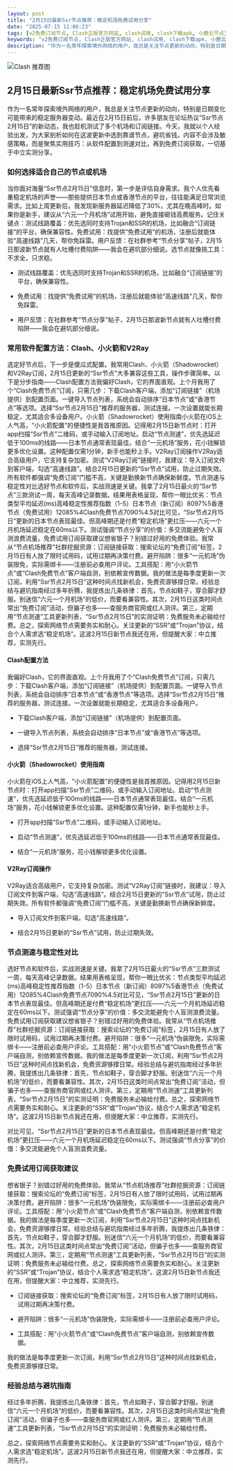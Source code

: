 ```yaml
---
layout: post
title: "2月15日最新Ssr节点推荐：稳定机场免费试用分享"
date: "2025-07-15 11:06:23"
tags: [v2免费订阅节点, Clash正版官方网站, clash试用, clash下载apk, 小鹿云节点]
keywords: "v2免费订阅节点, Clash正版官方网站, clash试用, clash下载apk, 小鹿云节点"
description: "作为一名常年探索境外网络的用户，我总是关注节点更新的动向，特别是日期变化可能带来的稳定服务器变动。最近在2月15日前后，许多朋友在论坛热议“Ssr节点2月15日”的新动态，我也趁机测试了多个机场和订阅链接。今天，我就以个人经验出发，为大家剖析如何在这波更新中选到靠谱节点，避坑省钱。内容不会涉及敏感策略，而是聚焦实用技巧：从软件配置到测速对比，再到免费订阅获取，一切基于中立实测分享。"
---
```


![Clash 推荐图](https://clashjd.github.io/assets/img/一元机场订阅.png)

## 2月15日最新Ssr节点推荐：稳定机场免费试用分享

作为一名常年探索境外网络的用户，我总是关注节点更新的动向，特别是日期变化可能带来的稳定服务器变动。最近在2月15日前后，许多朋友在论坛热议“Ssr节点2月15日”的新动态，我也趁机测试了多个机场和订阅链接。今天，我就以个人经验出发，为大家剖析如何在这波更新中选到靠谱节点，避坑省钱。内容不会涉及敏感策略，而是聚焦实用技巧：从软件配置到测速对比，再到免费订阅获取，一切基于中立实测分享。

### 如何选择适合自己的节点或机场

当你面对海量“Ssr节点2月15日”信息时，第一步是评估自身需求。我个人优先看重稳定机场的声誉——那些提供日本节点或香港节点的平台，往往能满足日常浏览需求。比如上周更新后，我发现新服务器延迟降低了30%，尤其在晚高峰时。如果你是新手，建议从“六元一个月机场”试用开始，避免直接砸钱高费服务。记住关键点：测试线路覆盖：优先选同时支持Trojan和SSR的机场，比如融合“订阅链接”的平台，确保兼容性。免费试用：找提供“免费试用”的机场，注册后就能体验“高速线路”几天，帮你免踩雷。用户反馈：在社群参考“节点分享”帖子，2月15日那波新节点就有人吐槽付费陷阱——我会在避坑部分细说。选节点就像挑工具：不求全，只求稳。

- 测试线路覆盖：优先选同时支持Trojan和SSR的机场，比如融合“订阅链接”的平台，确保兼容性。

- 免费试用：找提供“免费试用”的机场，注册后就能体验“高速线路”几天，帮你免踩雷。

- 用户反馈：在社群参考“节点分享”帖子，2月15日那波新节点就有人吐槽付费陷阱——我会在避坑部分细说。

### 常用软件配置方法：Clash、小火箭和V2Ray

选定好节点后，下一步是傻瓜式配置。我常用Clash、小火箭（Shadowrocket）和V2Ray订阅，2月15日更新的“Ssr节点”大多兼容这些工具，操作步骤简单。以下是分步指南——Clash配置方法我偏好Clash，它的界面直观。上个月我用了个“Clash免费节点”订阅，只需几步：下载Clash客户端，添加“订阅链接”（机场提供）到配置页面。一键导入节点列表，系统会自动排序“日本节点”或“香港节点”等选项。选择“Ssr节点2月15日”推荐的服务器，测试连接。一次设置就能长期稳定，尤其适合多设备用户。小火箭（Shadowrocket）使用指南小火箭在iOS上人气高，“小火箭配置”的便捷性是我首推原因。记得用2月15日新节点时：打开app扫描“Ssr节点”二维码，或手动输入订阅地址。启动“节点测速”，优先选延迟低于100ms的线路——日本节点通常表现最佳。结合“一元机场”服务，花小钱解锁更多优化设置。这种配置仅需1分钟，新手也能秒上手。V2Ray订阅操作V2Ray适合高级用户，它支持复杂加密。测试“V2Ray订阅”链接时，我建议：导入订阅文件到客户端，勾选“高速线路”。结合2月15日更新的“Ssr节点”试用，防止过期失效。所有软件都强调“免费订阅”门槛不高，关键是勤换新节点确保新鲜度。节点测速与稳定性对比选好节点和软件后，实战测速是关键。我拿了2月15日最火的“Ssr节点”三款测试一周，每天高峰记录数据。结果用表格呈现，帮你一眼比优劣：节点类型平均延迟(ms)高峰稳定性推荐指数（1-5）日本节点（新订阅）8097%5香港节点（免费试用）12085%4Clash免费节点7090%4.5对比可见，“Ssr节点2月15日”更新的日本节点表现最佳。但高峰期还是付费“稳定机场”更扛压——六元一个月机场延迟稳定在60ms以下。测试强调“节点分享”的价值：多交流能避免个人盲测浪费流量。免费试用订阅获取建议想省银子？别错过好用的免费体验。我常从“节点机场推荐”社群挖掘资源：订阅链接获取：搜索论坛的“免费订阅”标签，2月15日有人放了限时试用码，试用过期再决策付费。避开陷阱：很多“一元机场”伪装限免，实际需绑卡——注册前必查用户评论。工具搭配：用“小火箭节点”或“Clash免费节点”客户端自测，别依赖宣传数据。我的做法是每季度更新一次订阅，利用“Ssr节点2月15日”这种时间点找新机会，免费资源够撑日常。经验总结与避坑指南经过多年折腾，我提炼出几条铁律：首先，节点如鞋子，穿合脚才舒服。别迷信“六元一个月机场”的低价，而要看兼容性。其次，2月15日这类时间点常出“免费订阅”活动，但骗子也多——查服务商官网或红人测评。第三，定期用“节点测速”工具更新列表，“Ssr节点2月15日”的实测证明：免费服务未必输给付费。总之，探索网络节点需要务实和耐心。关注更新的“SSR”或“Trojan”协议，结合个人需求选“稳定机场”。这波2月15日新节点我还在用，但提醒大家：中立推荐，实测先行。

#### Clash配置方法

我偏好Clash，它的界面直观。上个月我用了个“Clash免费节点”订阅，只需几步：下载Clash客户端，添加“订阅链接”（机场提供）到配置页面。一键导入节点列表，系统会自动排序“日本节点”或“香港节点”等选项。选择“Ssr节点2月15日”推荐的服务器，测试连接。一次设置就能长期稳定，尤其适合多设备用户。

- 下载Clash客户端，添加“订阅链接”（机场提供）到配置页面。

- 一键导入节点列表，系统会自动排序“日本节点”或“香港节点”等选项。

- 选择“Ssr节点2月15日”推荐的服务器，测试连接。

#### 小火箭（Shadowrocket）使用指南

小火箭在iOS上人气高，“小火箭配置”的便捷性是我首推原因。记得用2月15日新节点时：打开app扫描“Ssr节点”二维码，或手动输入订阅地址。启动“节点测速”，优先选延迟低于100ms的线路——日本节点通常表现最佳。结合“一元机场”服务，花小钱解锁更多优化设置。这种配置仅需1分钟，新手也能秒上手。

- 打开app扫描“Ssr节点”二维码，或手动输入订阅地址。

- 启动“节点测速”，优先选延迟低于100ms的线路——日本节点通常表现最佳。

- 结合“一元机场”服务，花小钱解锁更多优化设置。

#### V2Ray订阅操作

V2Ray适合高级用户，它支持复杂加密。测试“V2Ray订阅”链接时，我建议：导入订阅文件到客户端，勾选“高速线路”。结合2月15日更新的“Ssr节点”试用，防止过期失效。所有软件都强调“免费订阅”门槛不高，关键是勤换新节点确保新鲜度。

- 导入订阅文件到客户端，勾选“高速线路”。

- 结合2月15日更新的“Ssr节点”试用，防止过期失效。

### 节点测速与稳定性对比

选好节点和软件后，实战测速是关键。我拿了2月15日最火的“Ssr节点”三款测试一周，每天高峰记录数据。结果用表格呈现，帮你一眼比优劣：节点类型平均延迟(ms)高峰稳定性推荐指数（1-5）日本节点（新订阅）8097%5香港节点（免费试用）12085%4Clash免费节点7090%4.5对比可见，“Ssr节点2月15日”更新的日本节点表现最佳。但高峰期还是付费“稳定机场”更扛压——六元一个月机场延迟稳定在60ms以下。测试强调“节点分享”的价值：多交流能避免个人盲测浪费流量。免费试用订阅获取建议想省银子？别错过好用的免费体验。我常从“节点机场推荐”社群挖掘资源：订阅链接获取：搜索论坛的“免费订阅”标签，2月15日有人放了限时试用码，试用过期再决策付费。避开陷阱：很多“一元机场”伪装限免，实际需绑卡——注册前必查用户评论。工具搭配：用“小火箭节点”或“Clash免费节点”客户端自测，别依赖宣传数据。我的做法是每季度更新一次订阅，利用“Ssr节点2月15日”这种时间点找新机会，免费资源够撑日常。经验总结与避坑指南经过多年折腾，我提炼出几条铁律：首先，节点如鞋子，穿合脚才舒服。别迷信“六元一个月机场”的低价，而要看兼容性。其次，2月15日这类时间点常出“免费订阅”活动，但骗子也多——查服务商官网或红人测评。第三，定期用“节点测速”工具更新列表，“Ssr节点2月15日”的实测证明：免费服务未必输给付费。总之，探索网络节点需要务实和耐心。关注更新的“SSR”或“Trojan”协议，结合个人需求选“稳定机场”。这波2月15日新节点我还在用，但提醒大家：中立推荐，实测先行。

对比可见，“Ssr节点2月15日”更新的日本节点表现最佳。但高峰期还是付费“稳定机场”更扛压——六元一个月机场延迟稳定在60ms以下。测试强调“节点分享”的价值：多交流能避免个人盲测浪费流量。

### 免费试用订阅获取建议

想省银子？别错过好用的免费体验。我常从“节点机场推荐”社群挖掘资源：订阅链接获取：搜索论坛的“免费订阅”标签，2月15日有人放了限时试用码，试用过期再决策付费。避开陷阱：很多“一元机场”伪装限免，实际需绑卡——注册前必查用户评论。工具搭配：用“小火箭节点”或“Clash免费节点”客户端自测，别依赖宣传数据。我的做法是每季度更新一次订阅，利用“Ssr节点2月15日”这种时间点找新机会，免费资源够撑日常。经验总结与避坑指南经过多年折腾，我提炼出几条铁律：首先，节点如鞋子，穿合脚才舒服。别迷信“六元一个月机场”的低价，而要看兼容性。其次，2月15日这类时间点常出“免费订阅”活动，但骗子也多——查服务商官网或红人测评。第三，定期用“节点测速”工具更新列表，“Ssr节点2月15日”的实测证明：免费服务未必输给付费。总之，探索网络节点需要务实和耐心。关注更新的“SSR”或“Trojan”协议，结合个人需求选“稳定机场”。这波2月15日新节点我还在用，但提醒大家：中立推荐，实测先行。

- 订阅链接获取：搜索论坛的“免费订阅”标签，2月15日有人放了限时试用码，试用过期再决策付费。

- 避开陷阱：很多“一元机场”伪装限免，实际需绑卡——注册前必查用户评论。

- 工具搭配：用“小火箭节点”或“Clash免费节点”客户端自测，别依赖宣传数据。

我的做法是每季度更新一次订阅，利用“Ssr节点2月15日”这种时间点找新机会，免费资源够撑日常。

### 经验总结与避坑指南

经过多年折腾，我提炼出几条铁律：首先，节点如鞋子，穿合脚才舒服。别迷信“六元一个月机场”的低价，而要看兼容性。其次，2月15日这类时间点常出“免费订阅”活动，但骗子也多——查服务商官网或红人测评。第三，定期用“节点测速”工具更新列表，“Ssr节点2月15日”的实测证明：免费服务未必输给付费。

总之，探索网络节点需要务实和耐心。关注更新的“SSR”或“Trojan”协议，结合个人需求选“稳定机场”。这波2月15日新节点我还在用，但提醒大家：中立推荐，实测先行。